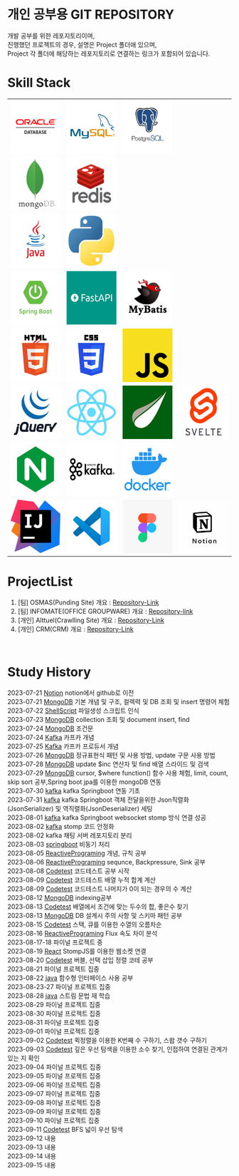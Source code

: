 # 개인 공부용 GIT REPOSITORY

개발 공부를 위한 레포지토리이며,  
진행했던 프로젝트의 경우, 설명은 Project 폴더애 있으며,  
Project 각 폴더에 해당하는 레포지토리로 연결하는 링크가 포함되어 있습니다.

# Skill Stack
<table>
   <tr>
      <td><img src="./Resource/Logo/oracle.jpg" width=120 height=120></td>
      <td><img src="./Resource/Logo/mysql.jpg" width=120 height=120></td>
      <td><img src="./Resource/Logo/postgresql.jpg" width=120 height=120></td>
   </tr>
   <tr>
      <td><img src="./Resource/Logo/mongodb.jpg" width=120 height=120></td>
      <td><img src="./Resource/Logo/redis.jpg" width=120 height=120></td>
   </tr>
   <tr>
      <td><img src="./Resource/Logo/java.jpg" width=120 height=120></td>
      <td><img src="./Resource/Logo/python.jpg" width=120 height=120></td>
   </tr>
   <tr>
      <td><img src="./Resource/Logo/springboot.jpg" width=120 height=120></td>
      <td><img src="./Resource/Logo/fastapi.jpg" width=120 height=120></td>
      <td><img src="./Resource/Logo/mybatis.jpg" width=120 height=120></td>
   </tr>
   <tr>
      <td><img src="./Resource/Logo/html.jpg" width=120 height=120></td>
      <td><img src="./Resource/Logo/css.jpg" width=120 height=120></td>
      <td><img src="./Resource/Logo/js.jpg" width=120 height=120></td>
   </tr>
   <tr>
      <td><img src="./Resource/Logo/jqeury.jpg" width=120 height=120></td>
      <td><img src="./Resource/Logo/react.jpg" width=120 height=120></td>
      <td><img src="./Resource/Logo/Thyemleaf.jpg" width=120 height=120></td>
      <td><img src="./Resource/Logo/svetle.jpg" width=120 height=120></td>
   </tr>
   <tr>
      <td><img src="./Resource/Logo/nginx.jpg" width=120 height=120></td>
      <td><img src="./Resource/Logo/kafka.jpg" width=120 height=120></td>
      <td><img src="./Resource/Logo/docker.jpg" width=120 height=120></td>
   </tr>
   <tr>
      <td><img src="./Resource/Logo/intelij.jpg" width=120 height=120></td>
      <td><img src="./Resource/Logo/vscode.jpg" width=120 height=120></td>
      <td><img src="./Resource/Logo/figma.jpg" width=120 height=120></td>
      <td><img src="./Resource/Logo/notion.jpg" width=120 height=120></td>
   </tr>
</table>

# ProjectList
1. [팀] OSMAS(Punding Site) 개요 : [Repository-Link](./Project/OSMAS/)
2. [팀] INFOMATE(OFFICE GROUPWARE) 개요 : [Repository-link](./Project/INFOMATE/)
3. [개인] Alttuel(Crawlling Site) 개요 : [Repository-Link](./Project/alttuel/)
4. [개인] CRM(CRM) 개요 : [Repository-Link](./Project/CRM/)

<br>

# Study History
2023-07-21 [Notion](https://certain-allspice-c69.notion.site/Dev-Study-58e7068499db4c8d8e0dc4250d5d44de?pvs=4) notion에서 github로 이전<br>
2023-07-21 [MongoDB](./DB//NOSQL/MongoDB/) 기본 개념 및 구조, 컬렉력 및 DB 조회 및 insert 명령어 체험<br>
2023-07-22 [ShellScript](./Langauge/ShellScript/) 파일생성 스크립트 인식<br>
2023-07-23 [MongoDB](./DB//NOSQL/MongoDB/) collection 조회 및 document insert, find<br>
2023-07-24 [MongoDB](./DB//NOSQL/MongoDB/) 조건문<br>
2023-07-24 [Kafka](./Platform/Kafka/) 카프카 개념<br>
2023-07-25 [Kafka](./Platform/Kafka/) 카프카 프로듀서 개념<br>
2023-07-26 [MongoDB](./DB//NOSQL/MongoDB/) 정규표현식 패턴 및 사용 방법, update 구문 사용 방법<br>
2023-07-28 [MongoDB](./DB//NOSQL/MongoDB/) update $inc 연산자 및 find 배열 스라이드 및 검색<br>
2023-07-29 [MongoDB](./DB//NOSQL/MongoDB/) cursor, $where function() 함수 사용 체험, limit, count, skip sort 공부,Spring boot jpa를 이용한 mongoDB 연동<br>
2023-07-30 [kafka](./Platform/Kafka/99studyProject/02springboot/init/) kafka Springboot 연동 기초<br>
2023-07-31 [kafka](./Platform/Kafka/99studyProject/02springboot/init/) kafka Springboot 객체 전달을위한 Json직렬화(JsonSerializer) 및 역직렬화(JsonDeserializer) 세팅<br>
2023-08-01 [kafka](./Platform/Kafka/99studyProject/02springboot/init/) kafka Springboot websocket stomp 방식 연결 성공<br>
2023-08-02 [kafka](./Platform/Kafka/99studyProject/02springboot/init/) stomp 코드 안정화<br>
2023-08-02 kafka 채팅 서버 레포지토리 분리<br>
2023-08-03 [springboot](./Langauge/Java/Framework/Spring/async/) 비동기 처리<br>
2023-08-05 [ReactivePrograming](./Langauge/Java/Reactive/) 개념, 규칙 공부<br>
2023-08-06 [ReactivePrograming](./Langauge/Java/Reactive/) sequnce, Backpressure, Sink 공부<br>
2023-08-08 [Codetest](./Other/DataStructure/Algolithm/01_list/) 코드테스트 공부 시작<br>
2023-08-09 [Codetest](./Other/DataStructure/Algolithm/01_list/) 코드테스트 배열 누적 합계 계산<br>
2023-08-09 [Codetest](./Other/DataStructure/Algolithm/01_list/) 코드테스트 나머지가 0이 되는 경우의 수 계산<br>
2023-08-12 [MongoDB](./DB/NOSQL/MongoDB/03_Document/index.mongodb.js) indexing공부<br>
2023-08-13 [Codetest](./Other/DataStructure/Algolithm/01_list/) 배열에서 조건에 맞는 두수의 합, 좋은수 찾기<br>
2023-08-13 [MongoDB](./DB/NOSQL/MongoDB/90_Schema/) DB 설계시 주의 사항 및 스키마 패턴 공부<br>
2023-08-15 [Codetest](./Other/DataStructure/Algolithm/01_list/) 스택, 큐를 이용한 수열의 오름차순<br>
2023-08-16 [ReactivePrograming](./Langauge/Java/Reactive/02_Reactor/Core/) Flux 속도 차이 분석<br>
2023-08-17-18 []() 파이널 프로젝트 중<br>
2023-08-19 [React](./Langauge/JavaScript/Library/StompJS/) StompJS를 이용한 웹소켓 연결<br>
2023-08-20 [Codetest](./Other/DataStructure/Algolithm/02_sort/) 버블, 선택 삽입 정렬 코테 공부<br>
2023-08-21 []() 파이널 프로젝트 집중<br>
2023-08-22 [java](./Langauge/Java/Core/lamda/) 함수형 인터페이스 사용 공부<br>
2023-08-23-27 []() 파이널 프로젝트 집중<br>
2023-08-28 [java](./Langauge/Java/Core/lamda/) 스트림 문법 재 학습<br>
2023-08-29 []() 파이널 프로젝트 집중<br>
2023-08-30 []() 파이널 프로젝트 집중<br>
2023-08-31 []() 파이널 프로젝트 집중<br>
2023-09-01 []() 파이널 프로젝트 집중<br>
2023-09-02 [Codetest](./Other/DataStructure/Algolithm/02_sort/) 퀵정렬을 이용한 K번째 수 구하기, 스왑 갯수 구하기<br>
2023-09-03 [Codetest](./Other/DataStructure/Algolithm/03_search/) 깊은 우선 탐색을 이용한 소수 찾기, 인접하여 연결된 관계가 있는 지 확인<br>
2023-09-04 []() 파이널 프로젝트 집중<br>
2023-09-05 []() 파이널 프로젝트 집중<br>
2023-09-06 []() 파이널 프로젝트 집중<br>
2023-09-07 []() 파이널 프로젝트 집중<br>
2023-09-08 []() 파이널 프로젝트 집중<br>
2023-09-09 []() 파이널 프로젝트 집중<br>
2023-09-10 []() 파이널 프로젝트 집중<br>
2023-09-11 [Codetest](./Other/DataStructure/Algolithm/03_search/) BFS 넓이 우선 탐색<br>
2023-09-12 []() 내용<br>
2023-09-13 []() 내용<br>
2023-09-14 []() 내용<br>
2023-09-15 []() 내용<br>


